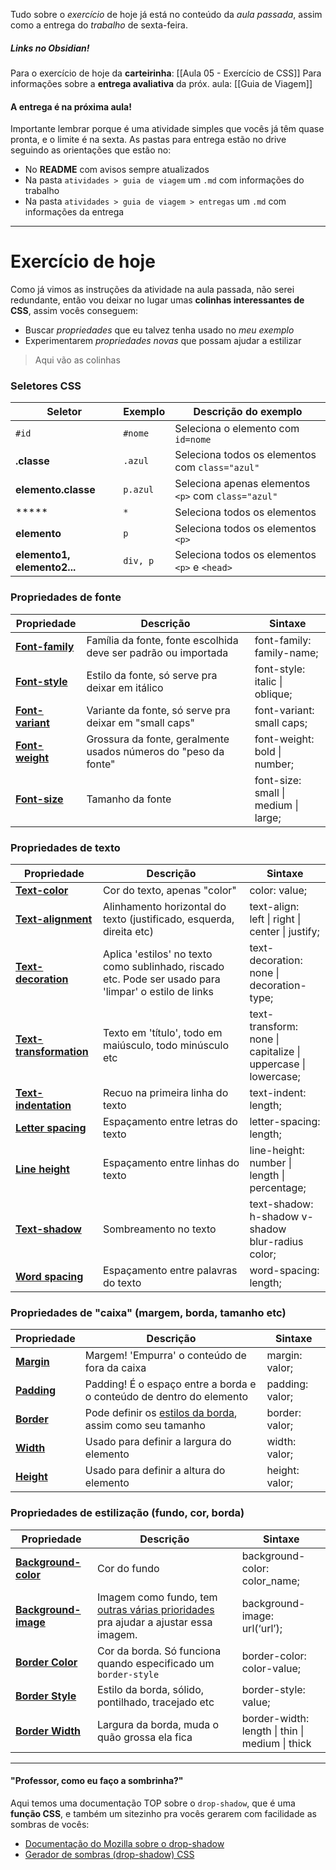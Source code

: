 
Tudo sobre o *exercício* de hoje já está no conteúdo da *aula passada*, assim como a entrega do *trabalho* de sexta-feira.

##### Links no Obsidian!
Para o exercício de hoje da **carteirinha**: [[Aula 05 - Exercício de CSS]]
Para informações sobre a **entrega avaliativa** da próx. aula: [[Guia de Viagem]]

#### A entrega é na próxima aula!
Importante lembrar porque é uma atividade simples que vocês já têm quase pronta, e o limite é na sexta. As pastas para entrega estão no drive seguindo as orientações que estão no:
- No **README** com avisos sempre atualizados
- Na pasta `atividades > guia de viagem` um `.md` com informações do trabalho
- Na pasta `atividades > guia de viagem > entregas` um `.md` com informações da entrega


---

# Exercício de hoje

Como já vimos as instruções da atividade na aula passada, não serei redundante, então vou deixar no lugar umas **colinhas interessantes de CSS**, assim vocês conseguem:
- Buscar *propriedades* que eu talvez tenha usado no *meu exemplo*
- Experimentarem *propriedades novas* que possam ajudar a estilizar

> Aqui vão as colinhas

### Seletores CSS
| Seletor                     | Exemplo  | Descrição do exemplo                                |
| --------------------------- | -------- | --------------------------------------------------- |
| `#id`                       | `#nome`  | Seleciona o elemento com `id=nome`                  |
| **.classe**                 | `.azul`  | Seleciona todos os elementos com `class="azul"`     |
| **elemento.classe**         | `p.azul` | Seleciona apenas elementos `<p>` com `class="azul"` |
| *****                       | `*`      | Seleciona todos os elementos                        |
| **elemento**                | `p`      | Seleciona todos os elementos `<p>`                  |
| **elemento1, elemento2...** | `div, p` | Seleciona todos os elementos `<p>` e `<head>`       |

### Propriedades de fonte
| **Propriedade**                                                              | **Descrição**                                                   | **Sintaxe**                               |
| ---------------------------------------------------------------------------- | --------------------------------------------------------------- | ----------------------------------------- |
| **[Font-family](https://www.geeksforgeeks.org/css-font-family-property/)**   | Família da fonte, fonte escolhida deve ser padrão ou importada  | font-family:  <br>family-name;            |
| **[Font-style](https://www.geeksforgeeks.org/css-font-style-property/)**     | Estilo da fonte, só serve pra deixar em itálico                 | font-style:  <br>italic \| oblique;       |
| **[Font-variant](https://www.geeksforgeeks.org/css-font-variant-property/)** | Variante da fonte, só serve pra deixar em "small caps"          | font-variant:  <br>small caps;            |
| **[Font-weight](https://www.geeksforgeeks.org/css-font-weight-property/)**   | Grossura da fonte, geralmente usados números do "peso da fonte" | font-weight:  <br>bold \| number;         |
| **[Font-size](https://www.geeksforgeeks.org/css-font-size-property/)**       | Tamanho da fonte                                                | font-size:  <br>small \| medium \| large; |

### Propriedades de texto
| **Propriedade**                                                                       | **Descrição**                                                                                          | **Sintaxe**                                                             |
| ------------------------------------------------------------------------------------- | ------------------------------------------------------------------------------------------------------ | ----------------------------------------------------------------------- |
| **[Text-color](https://www.geeksforgeeks.org/css-color-property/)**                   | Cor do texto, apenas "color"                                                                           | color: value;                                                           |
| **[Text-alignment](https://www.geeksforgeeks.org/css-text-align-property/)**          | Alinhamento horizontal do texto (justificado, esquerda, direita etc)                                   | text-align:  <br>left \| right \| center \| justify;                    |
| **[Text-decoration](https://www.geeksforgeeks.org/css-text-decoration-property/)**    | Aplica 'estilos' no texto como sublinhado, riscado etc. Pode ser usado para 'limpar' o estilo de links | text-decoration:  <br>none \| decoration-type;                          |
| **[Text-transformation](https://www.geeksforgeeks.org/css-text-transform-property/)** | Texto em 'título', todo em maiúsculo, todo minúsculo etc                                               | text-transform:  <br>none \| capitalize \| uppercase \|  <br>lowercase; |
| **[Text-indentation](https://www.geeksforgeeks.org/css-text-indent-property/)**       | Recuo na primeira linha do texto                                                                       | text-indent:  <br>length;                                               |
| **[Letter spacing](https://www.geeksforgeeks.org/css-letter-spacing-property/)**      | Espaçamento entre letras do texto                                                                      | letter-spacing:  <br>length;                                            |
| **[Line height](https://www.geeksforgeeks.org/css-line-height-property/)**            | Espaçamento entre linhas do texto                                                                      | line-height:  <br>number \| length \|  <br>percentage;                  |
| **[Text-shadow](https://www.geeksforgeeks.org/css-text-shadow-property/)**            | Sombreamento no texto                                                                                  | text-shadow:  <br>h-shadow v-shadow  <br>blur-radius  <br>color;        |
| **[Word spacing](https://www.geeksforgeeks.org/css-word-spacing-property/)**          | Espaçamento entre palavras do texto                                                                    | word-spacing:  <br>length;                                              |

### Propriedades de "caixa" (margem, borda, tamanho etc)
| **Propriedade**                                                   | **Descrição**                                                                                              | **Sintaxe**     |
| ----------------------------------------------------------------- | ---------------------------------------------------------------------------------------------------------- | --------------- |
| **[Margin](https://www.geeksforgeeks.org/css-margins-padding/)**  | Margem! 'Empurra' o conteúdo de fora da caixa                                                              | margin: valor;  |
| **[Padding](https://www.geeksforgeeks.org/css-margins-padding/)** | Padding! É o espaço entre a borda e o conteúdo de dentro do elemento                                       | padding: valor; |
| **[Border](https://www.geeksforgeeks.org/css-border-property/)**  | Pode definir os [estilos da borda](https://www.w3schools.com/cssref/pr_border.php), assim como seu tamanho | border: valor;  |
| **[Width](https://www.geeksforgeeks.org/css-width-property/)**    | Usado para definir a largura do elemento                                                                   | width: valor;   |
| **[Height](https://www.geeksforgeeks.org/css-height-property/)**  | Usado para definir a altura do elemento                                                                    | height: valor;  |

### Propriedades de estilização (fundo, cor, borda)
| **Propriedade**                                                                      | **Descrição**                                                                                                                                 | **Sintaxe**                                          |
| ------------------------------------------------------------------------------------ | --------------------------------------------------------------------------------------------------------------------------------------------- | ---------------------------------------------------- |
| **[Background-color](https://www.geeksforgeeks.org/css-background-color-property/)** | Cor do fundo                                                                                                                                  | background-color:  <br>color_name;                   |
| **[Background-image](https://www.geeksforgeeks.org/css-background-image-property/)** | Imagem como fundo, tem [outras várias prioridades](https://www.w3schools.com/cssref/css3_pr_background.php) pra ajudar a ajustar essa imagem. | background-image:  <br>url(‘url’);                   |
| **[Border Color](https://www.geeksforgeeks.org/css-border-color-property/)**         | Cor da borda. Só funciona quando especificado um `border-style`                                                                               | border-color:  <br>color-value;                      |
| **[Border Style](https://www.geeksforgeeks.org/css-border-style-property/)**         | Estilo da borda, sólido, pontilhado, tracejado etc                                                                                            | border-style:  <br>value;                            |
| **[Border Width](https://www.geeksforgeeks.org/css-border-width-property/)**         | Largura da borda, muda o quão grossa ela fica                                                                                                 | border-width:  <br>length \| thin \| medium \| thick |

---

#### "Professor, como eu faço a sombrinha?"

Aqui temos uma documentação TOP sobre o `drop-shadow`, que é uma **função CSS**, e também um sitezinho pra vocês gerarem com facilidade as sombras de vocês:
- [Documentação do Mozilla sobre o drop-shadow](https://developer.mozilla.org/en-US/docs/Web/CSS/filter-function/drop-shadow)
- [Gerador de sombras (drop-shadow) CSS](https://webcode.tools/css-generator/drop-shadow)
